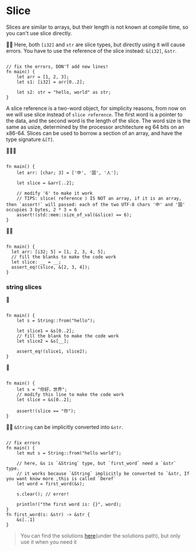 # Slice
Slices are similar to arrays, but their length is not known at compile time, so you can't use slice directly.

🌟🌟 Here, both `[i32]` and `str` are slice types, but directly using it will cause errors. You have to use the reference of the slice instead: `&[i32]`, `&str`.
```rust,editable

// fix the errors, DON'T add new lines!
fn main() {
    let arr = [1, 2, 3];
    let s1: [i32] = arr[0..2];

    let s2: str = "hello, world" as str;
}
```

A slice reference is a two-word object, for simplicity reasons, from now on we will use slice instead of `slice reference`.  The first word is a pointer to the data, and the second word is the length of the slice. The word size is the same as usize, determined by the processor architecture eg 64 bits on an x86-64. Slices can be used to borrow a section of an array, and have the type signature `&[T]`.

🌟🌟🌟
```rust,editable

fn main() {
    let arr: [char; 3] = ['中', '国', '人'];

    let slice = &arr[..2];
    
    // modify '6' to make it work
    // TIPS: slice( reference ) IS NOT an array, if it is an array, then `assert!` will passed: each of the two UTF-8 chars '中' and '国'  occupies 3 bytes, 2 * 3 = 6
    assert!(std::mem::size_of_val(&slice) == 6);
}
```

🌟🌟
```rust,editable

fn main() {
  let arr: [i32; 5] = [1, 2, 3, 4, 5];
  // fill the blanks to make the code work
  let slice: __ = __;
  assert_eq!(slice, &[2, 3, 4]);
}
```

### string slices
🌟 
```rust,editable

fn main() {
    let s = String::from("hello");

    let slice1 = &s[0..2];
    // fill the blank to make the code work
    let slice2 = &s[__];

    assert_eq!(slice1, slice2);
}
```

🌟
```rust,editable

fn main() {
    let s = "你好，世界";
    // modify this line to make the code work
    let slice = &s[0..2];

    assert!(slice == "你");
}
```

🌟🌟 `&String` can be implicitly converted into `&str`.
```rust,editable

// fix errors
fn main() {
    let mut s = String::from("hello world");

    // here, &s is `&String` type, but `first_word` need a `&str` type.
    // it works because `&String` implicitly be converted to `&str, If you want know more ,this is called `Deref` 
    let word = first_word(&s);

    s.clear(); // error!

    println!("the first word is: {}", word);
}
fn first_word(s: &str) -> &str {
    &s[..1]
}
```

> You can find the solutions [here](https://github.com/sunface/rust-by-practice)(under the solutions path), but only use it when you need it